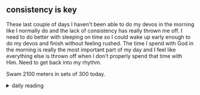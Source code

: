 ## consistency is key

These last couple of days I haven't been able to do my devos in the morning like I normally do and the lack of consistency has really thrown me off. I need to do better with sleeping on time so I could wake up early enough to do my devos and finish without feeling rushed. The time I spend with God in the morning is really the most important part of my day and I feel like everything else is thrown off when I don't properly spend that time with Him. Need to get back into my rhythm.

Swam 2100 meters in sets of 300 today.

<details markdown="1">
<summary>daily reading</summary>

| {{ page.date | date: "%B %-d, %Y" }} |
| :-------------: |
| [Deut. 21; Ps. 108–109; Isa. 48; Rev. 18]({% post_url 2024-12-03-Bible-year-1 %}) |
| [WCF 20; WLC 134-139; WSC 73-75]({% post_url 2024-11-27-westminster-month-1 %}) |
| [The Nicene Creed](https://threeforms.org/the-nicene-creed/) |

</details>